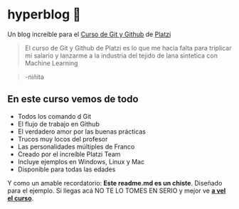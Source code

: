 # hyperblog 💚
Un blog increíble para el  [Curso de Git y Github](https://platzi.com/clases/git-github/ "Curso de Git y Github") de [Platzi](https://platzi.com/ "Platzi")

> El curso de Git y Github de Platzi es lo que me hacia falta para triplicar mi salario y lanzarme a la industria del tejido de lana sintetica con Machine Learning

> -niñita

## En este curso vemos de todo

*  Todos los comando d Git
* El flujo de trabajo en Github
* El verdadero amor por las buenas prácticas
* Trucos muy locos del profesor
* Las personalidades múltiples de Franco
* Creado por el increíble Platzi Team
* Incluye ejemplos en Windows, Linux y Mac
* Disponible para todas las edades

Y como un amable recordatorio: **Este readme.md es un chiste**. Diseñado para el ejemplo. Si llegas acá NO TE LO TOMES EN SERIO y mejor ve [**a vel el curso**](https://platzi.com/cursos/git-github/ "a vel el curso").